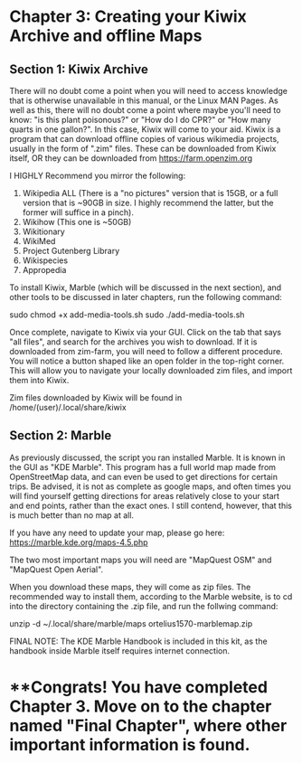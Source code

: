 # Chapter 3: Creating your Kiwix Archive and offline Maps
## Section 1: Kiwix Archive
There will no doubt come a point when you will need to access knowledge that is otherwise unavailable in this manual, or the Linux MAN Pages. As well as 
this, there will no doubt come a point where maybe you'll need to know: "is this plant poisonous?" or "How do I do CPR?" or "How many quarts in one gallon?". In this case, Kiwix will come to your aid. Kiwix is a program that can download offline copies of various wikimedia projects, usually in the form of ".zim" files. These can be downloaded from Kiwix itself, OR they can be downloaded from https://farm.openzim.org 

I HIGHLY Recommend you mirror the following: 
1. Wikipedia ALL (There is a "no pictures" version that is 15GB, or a full version that is ~90GB in size. I highly recommend the latter, but the former will suffice in a pinch). 
2. Wikihow (This one is ~50GB)
3. Wikitionary
4. WikiMed
5. Project Gutenberg Library
6. Wikispecies
7. Appropedia

To install Kiwix, Marble (which will be discussed in the next section), and other tools to be discussed in later chapters, run the following command: 

sudo chmod +x add-media-tools.sh
sudo ./add-media-tools.sh


Once complete, navigate to Kiwix via your GUI. Click on the tab that says "all files", and search for the archives you wish to download. If it is downloaded from zim-farm, you will need to follow a different procedure. You will notice a button shaped like an open folder in the top-right corner. This will allow you to navigate your locally downloaded zim files, and import them into Kiwix. 

Zim files downloaded by Kiwix will be found in /home/(user)/.local/share/kiwix

## Section 2: Marble
As previously discussed, the script you ran installed Marble. It is known in the GUI as "KDE Marble". This program has a full world map made from OpenStreetMap data, and can even be used to get directions for certain trips. Be advised, it is not as complete as google maps, and often times you will find yourself getting directions for areas relatively close to your start and end points, rather than the exact ones. I still contend, however, that this is much better than no map at all. 

If you have any need to update your map, please go here: https://marble.kde.org/maps-4.5.php

The two most important maps you will need are "MapQuest OSM" and "MapQuest Open Aerial". 

When you download these maps, they will come as zip files. The recommended way to install them, according to the Marble website, is to cd into the directory containing the .zip file, and run the follwing command: 

unzip -d ~/.local/share/marble/maps ortelius1570-marblemap.zip

FINAL NOTE: The KDE Marble Handbook is included in this kit, as the handbook inside Marble itself requires internet connection. 


# **Congrats! You have completed Chapter 3. Move on to the chapter named "Final Chapter", where other important information is found. 


